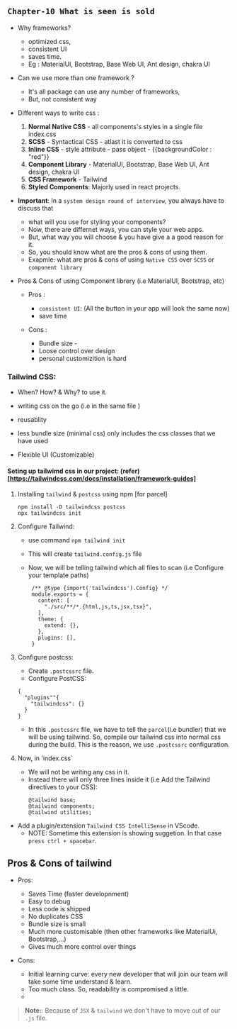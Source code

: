 ## `Chapter-10 What is seen is sold`

- Why frameworks?

  - optimized css,
  - consistent UI
  - saves time.
  - Eg : MaterialUI, Bootstrap, Base Web UI, Ant design, chakra UI

- Can we use more than one framework ?

  - It's all package can use any number of frameworks,
  - But, not consistent way

- Different ways to write css :

  1. **Normal Native CSS** - all components's styles in a single file index.css
  2. **SCSS** - Syntactical CSS - atlast it is converted to css
  3. **Inline CSS** - style attribute - pass object - {{backgroundColor : "red"}}
  4. **Component Library** - MaterialUI, Bootstrap, Base Web UI, Ant design, chakra UI
  5. **CSS Framework** - Tailwind
  6. **Styled Components**: Majorly used in react projects.

- **Important**: In a `system design round of interview`, you always have to discuss that

  - what will you use for styling your components?
  - Now, there are differnet ways, you can style your web apps.
  - But, what way you will choose & you have give a a good reason for it.
  - So, you should know what are the pros & cons of using them.
  - Exapmle: what are pros & cons of using `Native CSS` over `SCSS` or `component library`

- Pros & Cons of using Component librery (i.e MaterialUI, Bootstrap, etc)

  - Pros :

    - `consistent UI`: (All the button in your app will look the same now)
    - save time

  - Cons :
    - Bundle size -
    - Loose control over design
    - personal customizition is hard

### Tailwind CSS:

- When? How? & Why? to use it.

- writing css on the go (i.e in the same file )
- reusablity
- less bundle size (minimal css) only includes the css classes that we have used
- Flexible UI (Customizable)

#### Seting up tailwimd css in our project: (refer)[https://tailwindcss.com/docs/installation/framework-guides]

1. Installing `tailwind` & `postcss` using npm [for parcel]

   ```
   npm install -D tailwindcss postcss
   npx tailwindcss init
   ```

2. Configure Tailwind:

   - use command `npm tailwind init`
   - This will create `tailwind.config.js` file
   - Now, we will be telling tailwind which all files to scan (i.e Configure your template paths)

     ```
      /** @type {import('tailwindcss').Config} */
      module.exports = {
        content: [
          "./src/**/*.{html,js,ts,jsx,tsx}",
        ],
        theme: {
          extend: {},
        },
        plugins: [],
      }

     ```

3. Configure postcss:
   - Create `.postcssrc` file.
   - Configure PostCSS:
   ```
   {
     "plugins""{
       "tailwindcss": {}
     }
   }
   ```
   - In this `.postcssrc` file, we have to tell the `parcel`(i.e bundler) that we will be using tailwind. So, compile our tailwind css into normal css during the build. This is the reason, we use `.postcssrc` configuration.
4. Now, in 'index.css`
   - We will not be writing any css in it.
   - Instead there will only three lines inside it (i.e Add the Tailwind directives to your CSS):
     ```
     @tailwind base;
     @tailwind components;
     @tailwind utilities;
     ```

- Add a plugin/extension `Tailwind CSS IntelliSense` in VScode.
  - NOTE: Sometime this extension is showing suggetion. In that case `press ctrl + spacebar`.

## Pros & Cons of tailwind

- Pros:

  - Saves Time (faster developnment)
  - Easy to debug
  - Less code is shipped
  - No duplicates CSS
  - Bundle size is small
  - Much more customisable (then other frameworks like MaterialUi, Bootstrap,...)
  - Gives much more control over things

- Cons:
  - Initial learning curve: every new developer that will join our team will take some time understand & learn.
  - Too much class. So, readability is compromised a little.
  -

> **Note:**: Because of `JSX` & `tailwind` we don't have to move out of our `.js` file.
